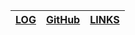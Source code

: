 [LOG](https://github.com/fiardiel/os232/blob/main/TXT/mylog.txt) | [GitHub](https://github.com/fiardiel) | [LINKS](https://github.com/fiardiel/os232/blob/main/links.md)
--- | --- | ---
